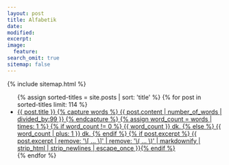 ```yaml
---
layout: post
title: Alfabetik
date: 
modified:
excerpt:
image:
  feature:
search_omit: true
sitemap: false
---
```




{% include sitemap.html %}

<ul class="post-list">
{% assign sorted-titles = site.posts | sort: 'title' %}
{% for post in sorted-titles limit: 114 %}
  <li><article><a href="{{ site.url }}{{ post.url }}" title="{{ post.description }}">{{ post.title }} <!-- Read time -->
{% capture words %}
	{{ post.content | number_of_words | divided_by:99 }}
{% endcapture %}
{% assign word_count = words | times: 1 %}
{% if word_count != 0 %}
	<span><i class="fa fa fa-file-text-o" style="font-size:17px"></i> {{ word_count }} dk.</span>
{% else %}
	<span><i class="fa fa fa-file-text-o" style="font-size:17px"></i> {{ word_count | plus: 1 }} dk.</span>
{% endif %}<!-- Read time -->
{% if post.excerpt %} <span class="excerpt">{{ post.excerpt | remove: '\[ ... \]' | remove: '\( ... \)' | markdownify | strip_html | strip_newlines | escape_once }}</span>{% endif %}</a></article></li>
{% endfor %}
</ul>
